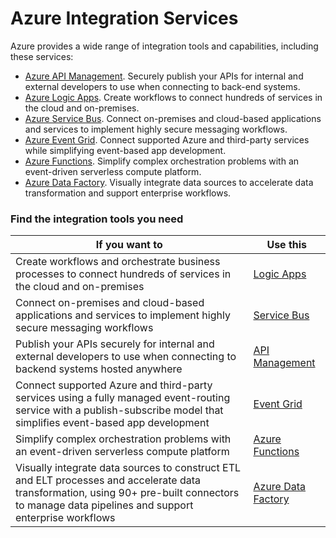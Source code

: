 # Azure Integration Services

Azure provides a wide range of integration tools and capabilities, including these services:

* [Azure API Management](https://azure.microsoft.com/services/api-management). Securely publish your APIs for internal and external developers to use when connecting to back-end systems.
* [Azure Logic Apps](https://azure.microsoft.com/services/logic-apps). Create workflows to connect hundreds of services in the cloud and on-premises.
* [Azure Service Bus](https://azure.microsoft.com/services/service-bus). Connect on-premises and cloud-based applications and services to implement highly secure messaging workflows.
* [Azure Event Grid](https://azure.microsoft.com/services/event-grid). Connect supported Azure and third-party services while simplifying event-based app development.
* [Azure Functions](https://azure.microsoft.com/services/functions). Simplify complex orchestration problems with an event-driven serverless compute platform.
* [Azure Data Factory](https://azure.microsoft.com/services/data-factory). Visually integrate data sources to accelerate data transformation and support enterprise workflows.

### Find the integration tools you need

| If you want to                                                                                                                                                                                  | Use this                                                                       |
| ----------------------------------------------------------------------------------------------------------------------------------------------------------------------------------------------- | ------------------------------------------------------------------------------ |
| Create workflows and orchestrate business processes to connect hundreds of services in the cloud and on-premises                                                                                | [Logic Apps](https://azure.microsoft.com/en-gb/services/logic-apps/)           |
| Connect on-premises and cloud-based applications and services to implement highly secure messaging workflows                                                                                    | [Service Bus](https://azure.microsoft.com/en-gb/services/service-bus/)         |
| Publish your APIs securely for internal and external developers to use when connecting to backend systems hosted anywhere                                                                       | [API Management](https://azure.microsoft.com/en-gb/services/api-management/)   |
| Connect supported Azure and third-party services using a fully managed event-routing service with a publish-subscribe model that simplifies event-based app development                         | [Event Grid](https://azure.microsoft.com/en-gb/services/event-grid/)           |
| Simplify complex orchestration problems with an event-driven serverless compute platform                                                                                                        | [Azure Functions](https://azure.microsoft.com/en-gb/services/functions/)       |
| Visually integrate data sources to construct ETL and ELT processes and accelerate data transformation, using 90+ pre-built connectors to manage data pipelines and support enterprise workflows | [Azure Data Factory](https://azure.microsoft.com/en-gb/services/data-factory/) |
